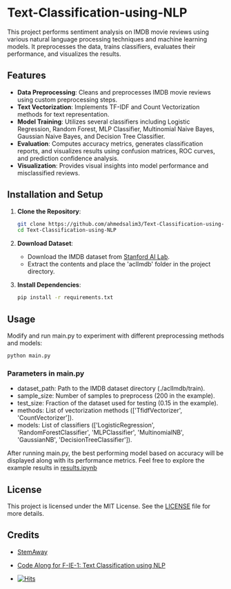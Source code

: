 # Text-Classification-using-NLP 

This project performs sentiment analysis on IMDB movie reviews using various natural language processing techniques 
and machine learning models. It preprocesses the data, trains classifiers, evaluates their performance, and visualizes the results.

## Features

- **Data Preprocessing**: Cleans and preprocesses IMDB movie reviews using custom preprocessing steps.
- **Text Vectorization**: Implements TF-IDF and Count Vectorization methods for text representation.
- **Model Training**: Utilizes several classifiers including Logistic Regression, Random Forest, MLP Classifier, Multinomial Naive Bayes, Gaussian Naive Bayes, and Decision Tree Classifier.
- **Evaluation**: Computes accuracy metrics, generates classification reports, and visualizes results using confusion matrices, ROC curves, and prediction confidence analysis.
- **Visualization**: Provides visual insights into model performance and misclassified reviews.

## Installation and Setup

1. **Clone the Repository**:

   ```bash
   git clone https://github.com/ahmedsalim3/Text-Classification-using-NLP.git
   cd Text-Classification-using-NLP
   ```
2. **Download Dataset**:
   - Download the IMDB dataset from [Stanford AI Lab](http://ai.stanford.edu/~amaas/data/sentiment/aclImdb_v1.tar.gz).
   - Extract the contents and place the 'aclImdb' folder in the project directory.
  
3. **Install Dependencies**:

   ```bash
   pip install -r requirements.txt
   ```
## Usage

Modify and run main.py to experiment with different preprocessing methods and models:

```bash
python main.py
```
### Parameters in main.py

- dataset_path: Path to the IMDB dataset directory (./aclImdb/train).
- sample_size: Number of samples to preprocess (200 in the example).
- test_size: Fraction of the dataset used for testing (0.15 in the example).
- methods: List of vectorization methods (['TfidfVectorizer', 'CountVectorizer']).
- models: List of classifiers (['LogisticRegression', 'RandomForestClassifier', 'MLPClassifier', 'MultinomialNB', 'GaussianNB', 'DecisionTreeClassifier']).

After running main.py, the best performing model based on accuracy will be displayed along with its performance metrics.
Feel free to explore the example results in [results.ipynb](https://github.com/Ahmeds-Data/Text-Classification-using-NLP/blob/master/results.ipynb)

## License

This project is licensed under the MIT License. See the [LICENSE](https://github.com/Ahmeds-Data/Text-Classification-using-NLP/blob/master/LICENSE) file for more details.

## Credits

- [StemAway](https://stemaway.com/home)
- [Code Along for F-IE-1: Text Classification using NLP](https://stemaway.com/t/code-along-for-f-ie-1-text-classification-using-nlp/16302/1)

- [![Hits](https://hits.sh/github.com/Ahmeds-Data/Text-Classification-using-NLP.git.svg?label=views&color=cc11ac)](https://hits.sh/github.com/Ahmeds-Data/Text-Classification-using-NLP.git/)
